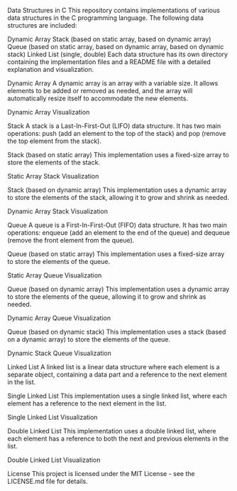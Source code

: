 Data Structures in C
This repository contains implementations of various data structures in the C programming language. The following data structures are included:

Dynamic Array
Stack (based on static array, based on dynamic array)
Queue (based on static array, based on dynamic array, based on dynamic stack)
Linked List (single, double)
Each data structure has its own directory containing the implementation files and a README file with a detailed explanation and visualization.

Dynamic Array
A dynamic array is an array with a variable size. It allows elements to be added or removed as needed, and the array will automatically resize itself to accommodate the new elements.

Dynamic Array Visualization

Stack
A stack is a Last-In-First-Out (LIFO) data structure. It has two main operations: push (add an element to the top of the stack) and pop (remove the top element from the stack).

Stack (based on static array)
This implementation uses a fixed-size array to store the elements of the stack.

Static Array Stack Visualization

Stack (based on dynamic array)
This implementation uses a dynamic array to store the elements of the stack, allowing it to grow and shrink as needed.

Dynamic Array Stack Visualization

Queue
A queue is a First-In-First-Out (FIFO) data structure. It has two main operations: enqueue (add an element to the end of the queue) and dequeue (remove the front element from the queue).

Queue (based on static array)
This implementation uses a fixed-size array to store the elements of the queue.

Static Array Queue Visualization

Queue (based on dynamic array)
This implementation uses a dynamic array to store the elements of the queue, allowing it to grow and shrink as needed.

Dynamic Array Queue Visualization

Queue (based on dynamic stack)
This implementation uses a stack (based on a dynamic array) to store the elements of the queue.

Dynamic Stack Queue Visualization

Linked List
A linked list is a linear data structure where each element is a separate object, containing a data part and a reference to the next element in the list.

Single Linked List
This implementation uses a single linked list, where each element has a reference to the next element in the list.

Single Linked List Visualization

Double Linked List
This implementation uses a double linked list, where each element has a reference to both the next and previous elements in the list.

Double Linked List Visualization

License
This project is licensed under the MIT License - see the LICENSE.md file for details.
